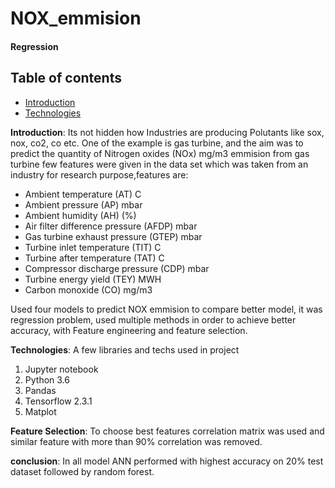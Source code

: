 # NOX_emmision
#### Regression 

## Table of contents
* [Introduction](#introduction)
* [Technologies](#technologies)

**Introduction**: Its not hidden how Industries are producing Polutants like sox, nox, co2, co etc. One of the example is gas turbine, and the aim was to predict the quantity of Nitrogen oxides (NOx) mg/m3 emmision from gas turbine few features were given in the data set which was taken from an industry for research purpose,features are:
* Ambient temperature (AT) C 
* Ambient pressure (AP) mbar 
* Ambient humidity (AH) (%) 
* Air filter difference pressure (AFDP) mbar 
* Gas turbine exhaust pressure (GTEP) mbar
* Turbine inlet temperature (TIT) C 
* Turbine after temperature (TAT) C
* Compressor discharge pressure (CDP) mbar 
* Turbine energy yield (TEY) MWH 
* Carbon monoxide (CO) mg/m3 

Used four models to predict NOX emmision to compare better model, it was regression problem, used multiple methods in order to achieve better accuracy, with Feature engineering and feature selection.

**Technologies**: A few libraries and techs used in project
1. Jupyter notebook
2. Python 3.6
3. Pandas
4. Tensorflow 2.3.1
5. Matplot

**Feature Selection**: To choose best features correlation matrix was used and similar feature with more than 90% correlation was removed.

**conclusion**: In all model ANN performed with highest accuracy on 20% test dataset followed by random forest.
